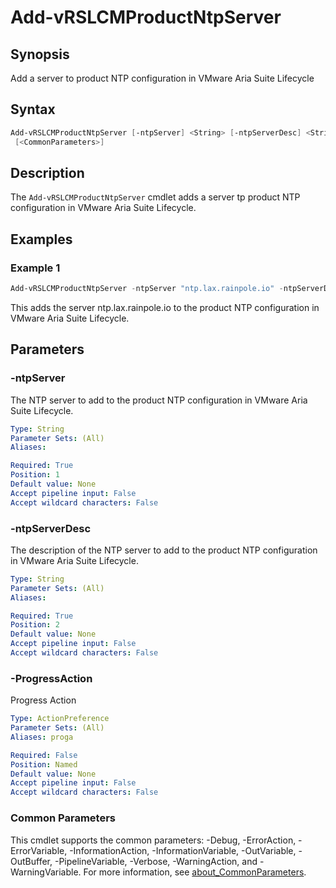 # Add-vRSLCMProductNtpServer

## Synopsis

Add a server to product NTP configuration in VMware Aria Suite Lifecycle

## Syntax

```powershell
Add-vRSLCMProductNtpServer [-ntpServer] <String> [-ntpServerDesc] <String> [-ProgressAction <ActionPreference>]
 [<CommonParameters>]
```

## Description

The `Add-vRSLCMProductNtpServer` cmdlet adds a server tp product NTP configuration in VMware Aria Suite Lifecycle.

## Examples

### Example 1

```powershell
Add-vRSLCMProductNtpServer -ntpServer "ntp.lax.rainpole.io" -ntpServerDesc "VCF NTP Server 2"
```

This adds the server ntp.lax.rainpole.io to the product NTP configuration in VMware Aria Suite Lifecycle.

## Parameters

### -ntpServer

The NTP server to add to the product NTP configuration in VMware Aria Suite Lifecycle.

```yaml
Type: String
Parameter Sets: (All)
Aliases:

Required: True
Position: 1
Default value: None
Accept pipeline input: False
Accept wildcard characters: False
```

### -ntpServerDesc

The description of the NTP server to add to the product NTP configuration in VMware Aria Suite Lifecycle.

```yaml
Type: String
Parameter Sets: (All)
Aliases:

Required: True
Position: 2
Default value: None
Accept pipeline input: False
Accept wildcard characters: False
```

### -ProgressAction

Progress Action

```yaml
Type: ActionPreference
Parameter Sets: (All)
Aliases: proga

Required: False
Position: Named
Default value: None
Accept pipeline input: False
Accept wildcard characters: False
```

### Common Parameters

This cmdlet supports the common parameters: -Debug, -ErrorAction, -ErrorVariable, -InformationAction, -InformationVariable, -OutVariable, -OutBuffer, -PipelineVariable, -Verbose, -WarningAction, and -WarningVariable. For more information, see [about_CommonParameters](http://go.microsoft.com/fwlink/?LinkID=113216).
